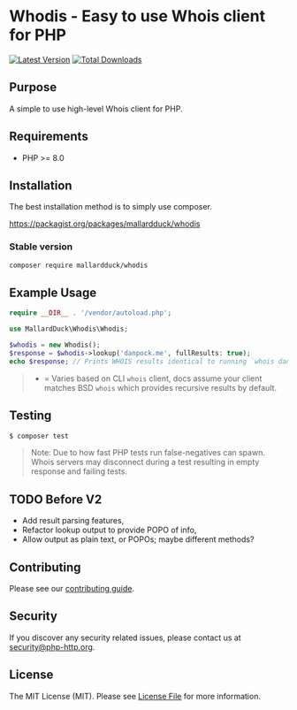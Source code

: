 # Whodis - Easy to use Whois client for PHP

[![Latest Version](https://img.shields.io/github/release/php-http/package.svg?style=flat-square)](https://github.com/mallardduck/whodis/releases)
[![Total Downloads](https://img.shields.io/packagist/dt/php-http/package.svg?style=flat-square)](https://packagist.org/packages/mallardduck/whodis)

## Purpose

A simple to use high-level Whois client for PHP.

## Requirements
* PHP >= 8.0

## Installation
The best installation method is to simply use composer.

https://packagist.org/packages/mallardduck/whodis

### Stable version

```bash
composer require mallardduck/whodis
```

## Example Usage
```php
require __DIR__ . '/vendor/autoload.php';

use MallardDuck\Whodis\Whodis;

$whodis = new Whodis();
$response = $whodis->lookup('danpock.me', fullResults: true);
echo $response; // Prints WHOIS results identical to running `whois danpock.me` in shell*.
```

> * = Varies based on CLI `whois` client, docs assume your client matches BSD `whois` which provides recursive results by default.

## Testing

``` bash
$ composer test
```

> Note: Due to how fast PHP tests run false-negatives can spawn. Whois servers may disconnect during a test resulting in empty response and failing tests.

## TODO Before V2
- Add result parsing features,
- Refactor lookup output to provide POPO of info,
- Allow output as plain text, or POPOs; maybe different methods?

## Contributing

Please see our [contributing guide](http://docs.php-http.org/en/latest/development/contributing.html).


## Security

If you discover any security related issues, please contact us at [security@php-http.org](mailto:security@php-http.org).


## License

The MIT License (MIT). Please see [License File](LICENSE) for more information.
